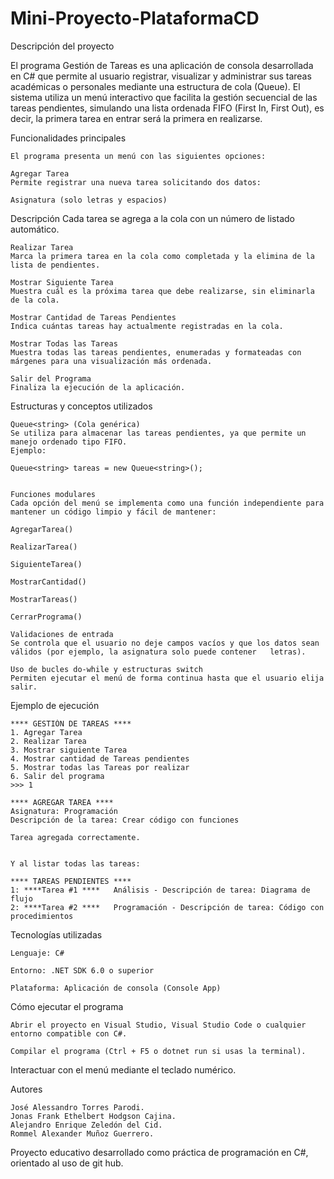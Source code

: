 # Mini-Proyecto-PlataformaCD

Descripción del proyecto

El programa Gestión de Tareas es una aplicación de consola desarrollada en C# que permite al usuario registrar, visualizar y administrar sus tareas académicas o personales mediante una estructura de cola (Queue).
El sistema utiliza un menú interactivo que facilita la gestión secuencial de las tareas pendientes, simulando una lista ordenada FIFO (First In, First Out), es decir, la primera tarea en entrar será la primera en realizarse.

Funcionalidades principales

    El programa presenta un menú con las siguientes opciones:

    Agregar Tarea
    Permite registrar una nueva tarea solicitando dos datos:

    Asignatura (solo letras y espacios)

Descripción
    Cada tarea se agrega a la cola con un número de listado automático.

    Realizar Tarea
    Marca la primera tarea en la cola como completada y la elimina de la lista de pendientes.

    Mostrar Siguiente Tarea
    Muestra cuál es la próxima tarea que debe realizarse, sin eliminarla de la cola.

    Mostrar Cantidad de Tareas Pendientes
    Indica cuántas tareas hay actualmente registradas en la cola.

    Mostrar Todas las Tareas
    Muestra todas las tareas pendientes, enumeradas y formateadas con márgenes para una visualización más ordenada.

    Salir del Programa
    Finaliza la ejecución de la aplicación.

Estructuras y conceptos utilizados

    Queue<string> (Cola genérica)
    Se utiliza para almacenar las tareas pendientes, ya que permite un manejo ordenado tipo FIFO.
    Ejemplo:

    Queue<string> tareas = new Queue<string>();


    Funciones modulares
    Cada opción del menú se implementa como una función independiente para mantener un código limpio y fácil de mantener:

    AgregarTarea()

    RealizarTarea()

    SiguienteTarea()

    MostrarCantidad()

    MostrarTareas()

    CerrarPrograma()

    Validaciones de entrada
    Se controla que el usuario no deje campos vacíos y que los datos sean válidos (por ejemplo, la asignatura solo puede contener   letras).

    Uso de bucles do-while y estructuras switch
    Permiten ejecutar el menú de forma continua hasta que el usuario elija salir.

Ejemplo de ejecución

    **** GESTIÓN DE TAREAS ****
    1. Agregar Tarea
    2. Realizar Tarea
    3. Mostrar siguiente Tarea
    4. Mostrar cantidad de Tareas pendientes
    5. Mostrar todas las Tareas por realizar
    6. Salir del programa
    >>> 1

    **** AGREGAR TAREA ****
    Asignatura: Programación
    Descripción de la tarea: Crear código con funciones

    Tarea agregada correctamente.


    Y al listar todas las tareas:

    **** TAREAS PENDIENTES ****
    1: ****Tarea #1 ****   Análisis - Descripción de tarea: Diagrama de flujo
    2: ****Tarea #2 ****   Programación - Descripción de tarea: Código con procedimientos

Tecnologías utilizadas

    Lenguaje: C#

    Entorno: .NET SDK 6.0 o superior

    Plataforma: Aplicación de consola (Console App)

Cómo ejecutar el programa

    Abrir el proyecto en Visual Studio, Visual Studio Code o cualquier entorno compatible con C#.

    Compilar el programa (Ctrl + F5 o dotnet run si usas la terminal).

Interactuar con el menú mediante el teclado numérico.

Autores

    José Alessandro Torres Parodi.
    Jonas Frank Ethelbert Hodgson Cajina.
    Alejandro Enrique Zeledón del Cid.
    Rommel Alexander Muñoz Guerrero.

Proyecto educativo desarrollado como práctica de programación en C#, orientado al uso de git hub.